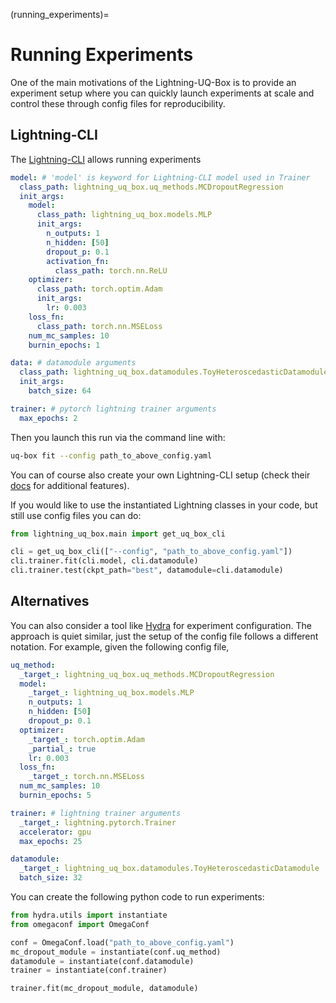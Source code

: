 (running_experiments)=

# Running Experiments

One of the main motivations of the Lightning-UQ-Box is to provide an experiment setup where you can quickly launch experiments at scale and control these through config files for reproducibility.

## Lightning-CLI

The [Lightning-CLI](https://lightning.ai/docs/pytorch/stable/cli/lightning_cli.html#lightning-cli) allows running experiments

```yaml
model: # 'model' is keyword for Lightning-CLI model used in Trainer
  class_path: lightning_uq_box.uq_methods.MCDropoutRegression
  init_args:
    model:
      class_path: lightning_uq_box.models.MLP
      init_args:
        n_outputs: 1
        n_hidden: [50]
        dropout_p: 0.1
        activation_fn:
          class_path: torch.nn.ReLU
    optimizer:
      class_path: torch.optim.Adam
      init_args:
        lr: 0.003
    loss_fn:
      class_path: torch.nn.MSELoss
    num_mc_samples: 10
    burnin_epochs: 1

data: # datamodule arguments
  class_path: lightning_uq_box.datamodules.ToyHeteroscedasticDatamodule
  init_args:
    batch_size: 64

trainer: # pytorch lightning trainer arguments
  max_epochs: 2
```

Then you launch this run via the command line with:

```bash
uq-box fit --config path_to_above_config.yaml
```

You can of course also create your own Lightning-CLI setup (check their [docs](https://lightning.ai/docs/pytorch/stable/cli/lightning_cli.html) for additional features).

If you would like to use the instantiated Lightning classes in your code, but still use config files you can do:

```python
from lightning_uq_box.main import get_uq_box_cli

cli = get_uq_box_cli(["--config", "path_to_above_config.yaml"])
cli.trainer.fit(cli.model, cli.datamodule)
cli.trainer.test(ckpt_path="best", datamodule=cli.datamodule)
```

## Alternatives

You can also consider a tool like [Hydra](https://hydra.cc/docs/intro/) for experiment configuration. The approach is quiet similar, just
the setup of the config file follows a different notation. For example, given the following config file,

```yaml
uq_method:
  _target_: lightning_uq_box.uq_methods.MCDropoutRegression
  model:
    _target_: lightning_uq_box.models.MLP
    n_outputs: 1
    n_hidden: [50]
    dropout_p: 0.1
  optimizer:
    _target_: torch.optim.Adam
    _partial_: true
    lr: 0.003
  loss_fn:
    _target_: torch.nn.MSELoss
  num_mc_samples: 10
  burnin_epochs: 5

trainer: # lightning trainer arguments
  _target_: lightning.pytorch.Trainer
  accelerator: gpu
  max_epochs: 25

datamodule:
  _target_: lightning_uq_box.datamodules.ToyHeteroscedasticDatamodule
  batch_size: 32
```

You can create the following python code to run experiments:

```python
from hydra.utils import instantiate
from omegaconf import OmegaConf

conf = OmegaConf.load("path_to_above_config.yaml")
mc_dropout_module = instantiate(conf.uq_method)
datamodule = instantiate(conf.datamodule)
trainer = instantiate(conf.trainer)

trainer.fit(mc_dropout_module, datamodule)
```
